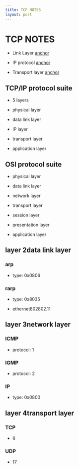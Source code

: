 ```yaml
---
title: TCP NOTES
layout: post
---
```

      

# TCP NOTES  

* Link Layer [anchor](file:Layer%202.xmind "anchor")  

* IP protocol [anchor](file:Layer%203.xmind "anchor")  

* Transport layer [anchor](file:Transport%20Layer(L4).xmind "anchor")  

## TCP/IP protocol suite   

* 5 layers   

* physical layer   

* data link layer   

* IP layer   

* transport layer   

* application layer   

## OSI protocol suite   

* physical layer   

* data link layer   

* network layer   

* transport layer   

* session layer   

* presentation layer   

* application layer   

## layer 2data link layer   

### arp   

* type: 0x0806   

### rarp   

* type: 0x8035   

* ethernet802802.11   

## layer 3network layer   

### ICMP   

* protocol: 1   

### IGMP   

* protocol: 2   

### IP   

* type: 0x0800   

## layer 4transport layer   

### TCP   

* 6   

### UDP   

* 17   
